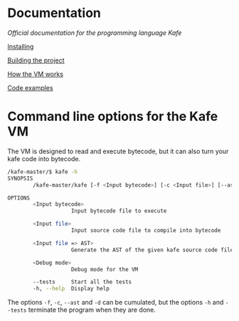 # Documentation
*Official documentation for the programming language Kafe*

[Installing](installing.md)

[Building the project](building.md)

[How the VM works](vm.md)

[Code examples](examples.md)

# Command line options for the Kafe VM

The VM is designed to read and execute bytecode, but it can also turn your kafe code into bytecode.

```bash
/kafe-master/$ kafe -h
SYNOPSIS
        /kafe-master/kafe [-f <Input bytecode>] [-c <Input file>] [--ast <Input file => AST>] [-d <Debug mode>] [--tests] [-h]

OPTIONS
        <Input bytecode>
                    Input bytecode file to execute

        <Input file>
                    Input source code file to compile into bytecode

        <Input file => AST>
                    Generate the AST of the given kafe source code file and save it to SOURCE.ast

        <Debug mode>
                    Debug mode for the VM

        --tests     Start all the tests
        -h, --help  Display help
```

The options `-f`, `-c`, `--ast` and `-d` can be cumulated, but the options `-h` and `--tests` terminate the program when they are done.
